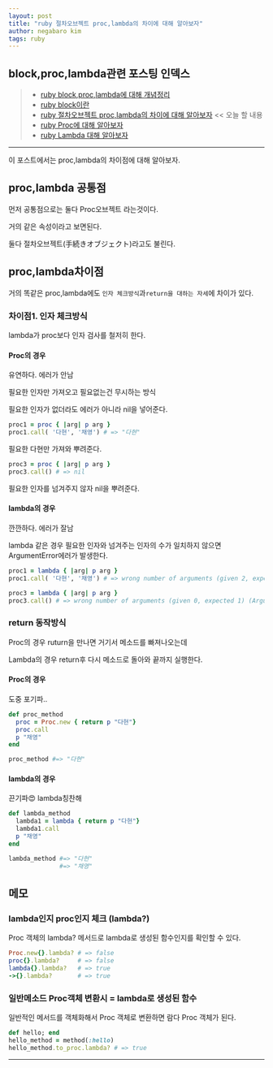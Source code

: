 ```yaml
---
layout: post
title: "ruby 절차오브젝트 proc,lambda의 차이에 대해 알아보자"
author: negabaro kim
tags: ruby
---
```


## block,proc,lambda관련 포스팅 인덱스

> - [ruby block,proc,lambda에 대해 개념정리]
> - [ruby block이란]
> - [ruby 절차오브젝트 proc,lambda의 차이에 대해 알아보자] << 오늘 할 내용
> - [ruby Proc에 대해 알아보자]
> - [ruby Lambda 대해 알아보자] 
  
---

이 포스트에서는 proc,lambda의 차이점에 대해 알아보자.

## proc,lambda 공통점

먼저 공통점으로는 둘다 Proc오브젝트 라는것이다.

거의 같은 속성이라고 보면된다.

둘다 절차오브젝트(手続きオブジェクト)라고도 불린다.


## proc,lambda차이점

거의 똑같은 proc,lambda에도 `인자 체크방식`과`return을 대하는 자세`에 차이가 있다.


### 차이점1. 인자 체크방식

lambda가 proc보다 인자 검사를 철저히 한다.

#### Proc의 경우

유연하다. 에러가 안남

필요한 인자만 가져오고 필요없는건 무시하는 방식

필요한 인자가 없더라도 에러가 아니라 nil을 넣어준다.


```ruby
proc1 = proc { |arg| p arg }
proc1.call( '다현', '채영') # => "다현"
```
필요한 다현만 가져와 뿌려준다.

```ruby
proc3 = proc { |arg| p arg }
proc3.call() # => nil
```

필요한 인자를 넘겨주지 않자 nil을 뿌려준다.


#### lambda의 경우

깐깐하다.  에러가 잘남

lambda 같은 경우 필요한 인자와 넘겨주는 인자의 수가 일치하지 않으면 ArgumentError에러가 발생한다.

```ruby
proc1 = lambda { |arg| p arg }
proc1.call( '다현', '채영') # => wrong number of arguments (given 2, expected 1) (ArgumentError)

proc3 = lambda { |arg| p arg }
proc3.call() # => wrong number of arguments (given 0, expected 1) (ArgumentError)
```



### return 동작방식

Proc의 경우 ruturn을 만나면 거기서 메소드를 빠져나오는데

Lambda의 경우 return후 다시 메소드로 돌아와 끝까지 실행한다.

#### Proc의 경우

도중 포기파..

```ruby
def proc_method
  proc = Proc.new { return p "다현"}
  proc.call
  p "채영"
end

proc_method #=> "다현"
```

#### lambda의 경우

끈기파😍 lambda칭찬해


```ruby
def lambda_method
  lambda1 = lambda { return p "다현"}
  lambda1.call
  p "채영"
end

lambda_method #=> "다현"
              #=> "채영"
```



## 메모

### lambda인지 proc인지 체크 (lambda?)

Proc 객체의 lambda? 메서드로 lambda로 생성된 함수인지를 확인할 수 있다.


```ruby
Proc.new{}.lambda? # => false
proc{}.lambda?     # => false
lambda{}.lambda?   # => true
->{}.lambda?       # => true
```

### 일반메소드 Proc객체 변환시 = lambda로 생성된 함수

일반적인 메서드를 객체화해서 Proc 객체로 변환하면 람다 Proc 객체가 된다.


```ruby
def hello; end
hello_method = method(:hello)
hello_method.to_proc.lambda? # => true
```

---


[루비 블록, Proc 객체, 람다 함수의 차이]: https://www.44bits.io/ko/post/ruby-proc-and-lambda

[ruby block,proc,lambda에 대해 개념정리]: https://negabaro.github.io/archive/ruby-block_proc_lambda

[ruby 절차오브젝트 proc,lambda의 차이에 대해 알아보자]: https://negabaro.github.io/archive/ruby-difference_between_proc_lambda

[ruby block이란]: https://negabaro.github.io/archive/ruby-block

[ruby Lambda 대해 알아보자]: https://negabaro.github.io/archive/ruby-lambda

[ruby Proc에 대해 알아보자]: https://negabaro.github.io/archive/ruby-proc
